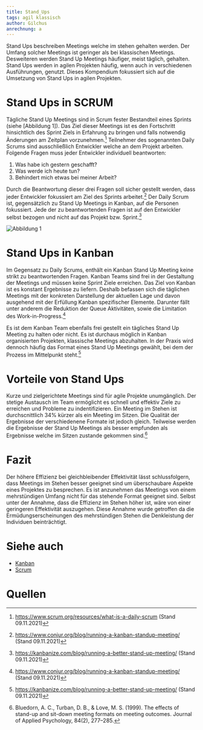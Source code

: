 ```yaml
---
title: Stand_Ups
tags: agil klassisch
author: Gilchus
anrechnung: a
---
```

Stand Ups beschreiben Meetings welche im stehen gehalten werden. Der Umfang solcher Meetings ist geringer als bei klassischen Meetings. 
Desweiteren werden Stand Up Meetings häufiger, meist täglich, gehalten. Stand Ups werden in agilen Projekten häufig, wenn auch in verschiedenen
Ausführungen, genutzt. Dieses Kompendium fokussiert sich auf die Umsetzung von Stand Ups in agilen Projekten.

# Stand Ups in SCRUM

Tägliche Stand Up Meetings sind in Scrum fester Bestandteil eines Sprints (siehe [Abbildung 1]). Das Ziel dieser Meetings ist es den Fortschritt hinsichtlich des 
Sprint Ziels in Erfahrung zu bringen und falls notwendig Änderungen am Zeitplan vorzunehmen.[^1] 
Teilnehmer des sogenannten Daily Scrums sind ausschließlich Entwickler welche an dem Projekt arbeiten. Folgende Fragen muss jeder Entwickler individuell beantworten:

1. Was habe ich gestern geschafft?
2. Was werde ich heute tun?
3. Behindert mich etwas bei meiner Arbeit?

Durch die Beantwortung dieser drei Fragen soll sicher gestellt werden, dass jeder Entwickler fokussiert am Ziel des Sprints arbeitet.[^2] Der Daily Scrum 
ist, gegensätzlich zu Stand Up Meetings in Kanban, auf die Personen fokussiert. Jede der zu beantwortenden Fragen ist auf den Entwickler selbst bezogen
und nicht auf das Projekt bzw. Sprint.[^3]

![Abbildung 1](scrumFramework.jpg)

# Stand Ups in Kanban

Im Gegensatz zu Daily Scrums, enthält ein Kanban Stand Up Meeting keine strikt zu beantwortenden Fragen. Kanban Teams sind frei in der Gestaltung der Meetings 
und müssen keine Sprint Ziele erreichen. Das Ziel von Kanban ist es konstant Ergebnisse zu liefern. Deshalb befassen sich die täglichen Meetings mit der 
konkreten Darstellung der aktuellen Lage und davon ausgehend mit der Erfüllung Kanban spezifischer Elemente. Darunter fällt unter anderem die Reduktion
der Queue Aktivitäten, sowie die Limitation des Work-in-Progress.[^2]

Es ist dem Kanban Team ebenfalls frei gestellt ein tägliches Stand Up Meeting zu halten oder nicht. Es ist durchaus möglich in Kanban organisierten 
Projekten, klassische Meetings abzuhalten. In der Praxis wird dennoch häufig das Format eines Stand Up Meetings gewählt, bei dem der Prozess im Mittelpunkt
steht.[^3]

# Vorteile von Stand Ups

Kurze und zielgerichtete Meetings sind für agile Projekte unumgänglich. Der stetige Austausch im Team ermöglicht es schnell und effektiv Ziele zu erreichen und
Probleme zu indentifizieren. Ein Meeting im Stehen ist durchscnittlich 34% kürzer als ein Meeting im Sitzen. Die Qualität der Ergebnisse der verschiedenene Formate 
ist jedoch gleich. Teilweise werden die Ergebnisse der Stand Up Meetings als besser empfunden als Ergebnisse welche im Sitzen zustande gekommen sind.[^5]

# Fazit

Der höhere Effizienz bei gleichbleibender Effektivität lässt schlussfolgern, dass Meetings im Stehen besser geeignet sind um überschaubare Aspekte eines Projektes 
zu besprechen. Es ist anzunehmen das Meetings von einem mehrstündigen Umfang nicht für das stehende Format geeignet sind. Selbst unter der Annahme, dass die Effizienz 
im Stehen höher ist, wäre von einer geringeren Effektivität auszugehen. Diese Annahme wurde getroffen da die Ermüdungserscheinungen des mehrstündigen Stehen die Denkleistung
der Individuen beinträchtigt.

# Siehe auch

* [Kanban](Kanban.md)
* [Scrum](SCRUM.md)

# Quellen

[^1]: https://www.scrum.org/resources/what-is-a-daily-scrum (Stand 09.11.2021)
[^2]: https://www.conjur.org/blog/running-a-kanban-standup-meeting/ (Stand 09.11.2021)
[^3]: https://kanbanize.com/blog/running-a-better-stand-up-meeting/ (Stand 09.11.2021)
[^4]: [Advanced Formatting Syntax for GitHub flavored Markdown](https://docs.github.com/en/github/writing-on-github/working-with-advanced-formatting/organizing-information-with-tables)
[^5]: Bluedorn, A. C., Turban, D. B., & Love, M. S. (1999). The effects of stand-up and sit-down meeting formats on meeting outcomes. Journal of Applied Psychology, 84(2), 277–285.

